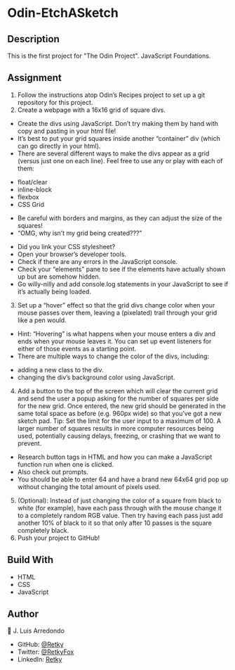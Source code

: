 # Odin-EtchASketch
## Description
This is the first project for "The Odin Project". JavaScript Foundations.
## Assignment
1. Follow the instructions atop Odin’s Recipes project to set up a git repository for this project.
2. Create a webpage with a 16x16 grid of square divs.
* Create the divs using JavaScript. Don’t try making them by hand with copy and pasting in your html file!
* It’s best to put your grid squares inside another “container” div (which can go directly in your html).
* There are several different ways to make the divs appear as a grid (versus just one on each line). Feel free to use any or play with each of them:
- float/clear
- inline-block
- flexbox
- CSS Grid
* Be careful with borders and margins, as they can adjust the size of the squares!
* “OMG, why isn’t my grid being created???”
- Did you link your CSS stylesheet?
- Open your browser’s developer tools.
- Check if there are any errors in the JavaScript console.
- Check your “elements” pane to see if the elements have actually shown up but are somehow hidden.
- Go willy-nilly and add console.log statements in your JavaScript to see if it’s actually being loaded.
3. Set up a “hover” effect so that the grid divs change color when your mouse passes over them, leaving a (pixelated) trail through your grid like a pen would.
* Hint: “Hovering” is what happens when your mouse enters a div and ends when your mouse leaves it. You can set up event listeners for either of those events as a starting point.
* There are multiple ways to change the color of the divs, including:
- adding a new class to the div.
- changing the div’s background color using JavaScript.
4. Add a button to the top of the screen which will clear the current grid and send the user a popup asking for the number of squares per side for the new grid. Once entered, the new grid should be generated in the same total space as before (e.g. 960px wide) so that you’ve got a new sketch pad. Tip: Set the limit for the user input to a maximum of 100. A larger number of squares results in more computer resources being used, potentially causing delays, freezing, or crashing that we want to prevent.
* Research button tags in HTML and how you can make a JavaScript function run when one is clicked.
* Also check out prompts.
* You should be able to enter 64 and have a brand new 64x64 grid pop up without changing the total amount of pixels used.
5. (Optional): Instead of just changing the color of a square from black to white (for example), have each pass through with the mouse change it to a completely random RGB value. Then try having each pass just add another 10% of black to it so that only after 10 passes is the square completely black.
6. Push your project to GitHub!
## Build With
* HTML
* CSS
* JavaScript
## Author
:bust_in_silhouette: J. Luis Arredondo
* GitHub: [@Retky](https://github.com/Retky "J. Luis Arredondo GitHub")
* Twitter: [@RetkyFox](https://twitter.com/retkyFox "J. Luis Arredondo Twitter")
* LinkedIn: [Retky](https://www.linkedin.com/in/Retky "J. Luis Arredondo LinkedIn")
